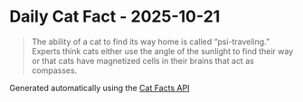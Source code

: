 # Daily Cat Fact - 2025-10-21

> The ability of a cat to find its way home is called “psi-traveling.” Experts think cats either use the angle of the sunlight to find their way or that cats have magnetized cells in their brains that act as compasses.

Generated automatically using the [Cat Facts API](https://catfact.ninja)
